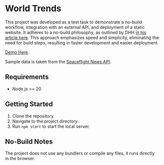 # World Trends

This project was developed as a test task to demonstrate a no-build workflow, integration with an external API, and deployment of a static website. It adheres to a no-build philosophy, as outlined by DHH [in his article here](https://world.hey.com/dhh/you-can-t-get-faster-than-no-build-7a44131c). This approach emphasizes speed and simplicity, eliminating the need for build steps, resulting in faster development and easier deployment.

[Demo Here](https://world-trends.onrender.com/).

Sample data is taken from the [Spaceflight News API](https://api.spaceflightnewsapi.net/v4/docs/).

## Requirements

- Node.js >= 20

## Getting Started

1.  Clone the repository.
2.  Navigate to the project directory.
3.  Run `npm start` to start the local server.

## No-Build Notes

The project does not use any bundlers or compile any files, it runs directly in the browser.

